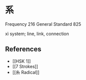 # 系
Frequency 216
General Standard 825

xì
system; line, link, connection

## References
- [[HSK 1]]
- [[7 Strokes]]
- [[糸 Radical]]